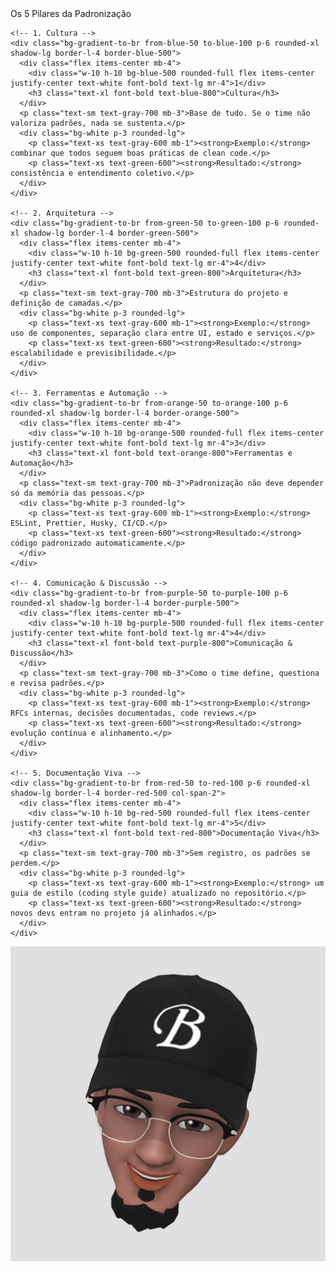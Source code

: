 <div>
  <div class="text-2xl mb-8 font-bold text-center">Os 5 Pilares da Padronização</div>
  
  <div class="grid grid-cols-2 gap-6 max-w-6xl mx-auto">
    
    <!-- 1. Cultura -->
    <div class="bg-gradient-to-br from-blue-50 to-blue-100 p-6 rounded-xl shadow-lg border-l-4 border-blue-500">
      <div class="flex items-center mb-4">
        <div class="w-10 h-10 bg-blue-500 rounded-full flex items-center justify-center text-white font-bold text-lg mr-4">1</div>
        <h3 class="text-xl font-bold text-blue-800">Cultura</h3>
      </div>
      <p class="text-sm text-gray-700 mb-3">Base de tudo. Se o time não valoriza padrões, nada se sustenta.</p>
      <div class="bg-white p-3 rounded-lg">
        <p class="text-xs text-gray-600 mb-1"><strong>Exemplo:</strong> combinar que todos seguem boas práticas de clean code.</p>
        <p class="text-xs text-green-600"><strong>Resultado:</strong> consistência e entendimento coletivo.</p>
      </div>
    </div>
    
    <!-- 2. Arquitetura -->
    <div class="bg-gradient-to-br from-green-50 to-green-100 p-6 rounded-xl shadow-lg border-l-4 border-green-500">
      <div class="flex items-center mb-4">
        <div class="w-10 h-10 bg-green-500 rounded-full flex items-center justify-center text-white font-bold text-lg mr-4">4</div>
        <h3 class="text-xl font-bold text-green-800">Arquitetura</h3>
      </div>
      <p class="text-sm text-gray-700 mb-3">Estrutura do projeto e definição de camadas.</p>
      <div class="bg-white p-3 rounded-lg">
        <p class="text-xs text-gray-600 mb-1"><strong>Exemplo:</strong> uso de componentes, separação clara entre UI, estado e serviços.</p>
        <p class="text-xs text-green-600"><strong>Resultado:</strong> escalabilidade e previsibilidade.</p>
      </div>
    </div>
    
    <!-- 3. Ferramentas e Automação -->
    <div class="bg-gradient-to-br from-orange-50 to-orange-100 p-6 rounded-xl shadow-lg border-l-4 border-orange-500">
      <div class="flex items-center mb-4">
        <div class="w-10 h-10 bg-orange-500 rounded-full flex items-center justify-center text-white font-bold text-lg mr-4">3</div>
        <h3 class="text-xl font-bold text-orange-800">Ferramentas e Automação</h3>
      </div>
      <p class="text-sm text-gray-700 mb-3">Padronização não deve depender só da memória das pessoas.</p>
      <div class="bg-white p-3 rounded-lg">
        <p class="text-xs text-gray-600 mb-1"><strong>Exemplo:</strong> ESLint, Prettier, Husky, CI/CD.</p>
        <p class="text-xs text-green-600"><strong>Resultado:</strong> código padronizado automaticamente.</p>
      </div>
    </div>
    
    <!-- 4. Comunicação & Discussão -->
    <div class="bg-gradient-to-br from-purple-50 to-purple-100 p-6 rounded-xl shadow-lg border-l-4 border-purple-500">
      <div class="flex items-center mb-4">
        <div class="w-10 h-10 bg-purple-500 rounded-full flex items-center justify-center text-white font-bold text-lg mr-4">4</div>
        <h3 class="text-xl font-bold text-purple-800">Comunicação & Discussão</h3>
      </div>
      <p class="text-sm text-gray-700 mb-3">Como o time define, questiona e revisa padrões.</p>
      <div class="bg-white p-3 rounded-lg">
        <p class="text-xs text-gray-600 mb-1"><strong>Exemplo:</strong> RFCs internas, decisões documentadas, code reviews.</p>
        <p class="text-xs text-green-600"><strong>Resultado:</strong> evolução contínua e alinhamento.</p>
      </div>
    </div>
    
    <!-- 5. Documentação Viva -->
    <div class="bg-gradient-to-br from-red-50 to-red-100 p-6 rounded-xl shadow-lg border-l-4 border-red-500 col-span-2">
      <div class="flex items-center mb-4">
        <div class="w-10 h-10 bg-red-500 rounded-full flex items-center justify-center text-white font-bold text-lg mr-4">5</div>
        <h3 class="text-xl font-bold text-red-800">Documentação Viva</h3>
      </div>
      <p class="text-sm text-gray-700 mb-3">Sem registro, os padrões se perdem.</p>
      <div class="bg-white p-3 rounded-lg">
        <p class="text-xs text-gray-600 mb-1"><strong>Exemplo:</strong> um guia de estilo (coding style guide) atualizado no repositório.</p>
        <p class="text-xs text-green-600"><strong>Resultado:</strong> novos devs entram no projeto já alinhados.</p>
      </div>
    </div>
    
  </div>
  
  <div class="abs-br m-6">
    <img src="./images/profile.jpeg" class="w-10 h-10 rounded-full" />
  </div>
</div>

